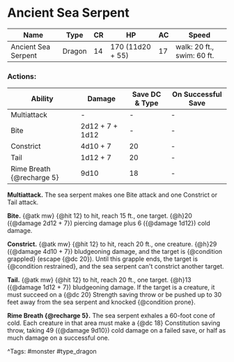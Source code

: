 # Ancient Sea Serpent

| Name | Type | CR | HP | AC | Speed |
|------|------|----|----|----|-------|
| Ancient Sea Serpent | Dragon | 14 | 170 (11d20 + 55) | 17 | walk: 20 ft., swim: 60 ft. |

### Actions:

| Ability | Damage | Save DC & Type | On Successful Save |
|---------|--------|----------------|--------------------|
| Multiattack | - | - | - |
| Bite | 2d12 + 7 + 1d12 | - | - |
| Constrict | 4d10 + 7 | 20 | - |
| Tail | 1d12 + 7 | 20 | - |
| Rime Breath {@recharge 5} | 9d10 | 18 | - |


**Multiattack.** The sea serpent makes one Bite attack and one Constrict or Tail attack.

**Bite.** {@atk mw} {@hit 12} to hit, reach 15 ft., one target. {@h}20 ({@damage 2d12 + 7}) piercing damage plus 6 ({@damage 1d12}) cold damage.

**Constrict.** {@atk mw} {@hit 12} to hit, reach 20 ft., one creature. {@h}29 ({@damage 4d10 + 7}) bludgeoning damage, and the target is {@condition grappled} (escape {@dc 20}). Until this grapple ends, the target is {@condition restrained}, and the sea serpent can't constrict another target.

**Tail.** {@atk mw} {@hit 12} to hit, reach 20 ft., one target. {@h}13 ({@damage 1d12 + 7}) bludgeoning damage. If the target is a creature, it must succeed on a {@dc 20} Strength saving throw or be pushed up to 30 feet away from the sea serpent and knocked {@condition prone}.

**Rime Breath {@recharge 5}.** The sea serpent exhales a 60-foot cone of cold. Each creature in that area must make a {@dc 18} Constitution saving throw, taking 49 ({@damage 9d10}) cold damage on a failed save, or half as much damage on a successful one.

^Tags: #monster #type_dragon